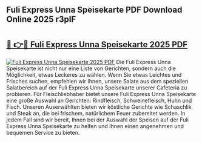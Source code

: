 ## Fuli Express Unna Speisekarte PDF Download Online 2025 r3pIF

# <h2><a href="http://gcbcjc3.nevu.top/?p=Fuli+Express+Unna+Speisekarte">🔗 👉🔴 Fuli Express Unna Speisekarte 2025 PDF</a></h2>

[![Fuli Express Unna Speisekarte 2025 PDF](https://i.imgur.com/dBaPXMq.png)](http://gcbcjc3.nevu.top/?p=Fuli+Express+Unna+Speisekarte)
Die Fuli Express Unna Speisekarte ist nicht nur eine Liste von Gerichten, sondern auch die Möglichkeit, etwas Leckeres zu wählen. Wenn Sie etwas Leichtes und Frisches suchen, empfehlen wir Ihnen, unsere Salate aus dem speziellen Salatbereich auf der Fuli Express Unna Speisekarte unserer Cafeteria zu probieren. Für Fleischliebhaber bietet unsere Fuli Express Unna Speisekarte eine große Auswahl an Gerichten: Rindfleisch, Schweinefleisch, Huhn und Fisch. Unseren Auserwählten bieten wir köstliche Gerichte wie Schaschlik und Steak an, die bei frischem, natürlichem Feuer zubereitet werden. In jedem Fall sind wir bereit, Ihnen bei der Auswahl der Speisen auf der Fuli Express Unna Speisekarte zu helfen und Ihnen einen angenehmen und bequemen Service zu bieten.
